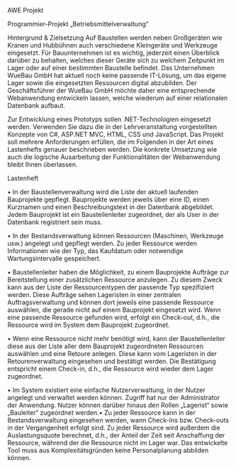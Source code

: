 AWE Projekt

Programmier-Projekt „Betriebsmittelverwaltung“

Hintergrund & Zielsetzung Auf Baustellen werden neben Großgeräten wie Kranen und Hubbühnen auch verschiedene Kleingeräte und Werkzeuge eingesetzt. Für Bauunternehmen ist es wichtig, jederzeit einen Überblick darüber zu behalten, welches dieser Geräte sich zu welchem Zeitpunkt im Lager oder auf einer bestimmten Baustelle befindet. Das Unternehmen WueBau GmbH hat aktuell noch keine passende IT-Lösung, um das eigene Lager sowie die eingesetzten Ressourcen digital abzubilden. Der Geschäftsführer der WueBau GmbH möchte daher eine entsprechende Webanwendung entwickeln lassen, welche wiederum auf einer relationalen Datenbank aufbaut.

Zur Entwicklung eines Prototyps sollen .NET-Technologien eingesetzt werden. Verwenden Sie dazu die in der Lehrveranstaltung vorgestellten Konzepte von C#, ASP.NET MVC, HTML, CSS und JavaScript. Das Projekt soll mehrere Anforderungen erfüllen, die im Folgenden in der Art eines Lastenhefts genauer beschrieben werden. Die konkrete Umsetzung wie auch die logische Ausarbeitung der Funktionalitäten der Webanwendung bleibt Ihnen überlassen.

Lastenheft

• In der Baustellenverwaltung wird die Liste der aktuell laufenden Bauprojekte gepflegt. Bauprojekte werden jeweils über eine ID, einen Kurznamen und einen Beschreibungstext in der Datenbank abgebildet. Jedem Bauprojekt ist ein Baustellenleiter zugeordnet, der als User in der Datenbank registriert sein muss.

• In der Bestandsverwaltung können Ressourcen (Maschinen, Werkzeuge usw.) angelegt und gepflegt werden. Zu jeder Ressource werden Informationen wie der Typ, das Kaufdatum oder notwendige Wartungsintervalle gespeichert.

• Baustellenleiter haben die Möglichkeit, zu einem Bauprojekte Aufträge zur Bereitstellung einer zusätzlichen Ressource anzulegen. Zu diesem Zweck kann aus der Liste der Ressourcentypen der passende Typ spezifiziert werden. Diese Aufträge sehen Lageristen in einer zentralen Auftragsverwaltung und können dort jeweils eine passende Ressource auswählen, die gerade nicht auf einem Bauprojekt eingesetzt wird. Wenn eine passende Ressource gefunden wird, erfolgt ein Check-out, d.h., die Ressource wird im System dem Bauprojekt zugeordnet.

• Wenn eine Ressource nicht mehr benötigt wird, kann der Baustellenleiter diese aus der Liste aller dem Bauprojekt zugeordneten Ressourcen auswählen und eine Retoure anlegen. Diese kann vom Lageristen in der Retourenverwaltung eingesehen und bestätigt werden. Die Bestätigung entspricht einem Check-in, d.h., die Ressource wird wieder dem Lager zugeordnet.

• Im System existiert eine einfache Nutzerverwaltung, in der Nutzer angelegt und verwaltet werden können. Zugriff hat nur der Administrator der Anwendung. Nutzer können darüber hinaus den Rollen „Lagerist“ sowie „Bauleiter“ zugeordnet werden.• Zu jeder Ressource kann in der Bestandsverwaltung eingesehen werden, wann Check-Ins bzw. Check-outs in der Vergangenheit erfolgt sind. Zu jeder Ressource wird außerdem die Auslastungsquote berechnet, d.h., der Anteil der Zeit seit Anschaffung der Ressource, während der die Ressource nicht im Lager war. Das entwickelte Tool muss aus Komplexitätsgründen keine Personalplanung abbilden können.
